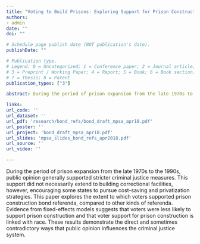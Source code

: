 ```yaml
---
title: "Voting to Build Prisons: Exploring Support for Prison Construction Bond Referenda"
authors:
- admin
date: ""
doi: ""

# Schedule page publish date (NOT publication's date).
publishDate: ""

# Publication type.
# Legend: 0 = Uncategorized; 1 = Conference paper; 2 = Journal article;
# 3 = Preprint / Working Paper; 4 = Report; 5 = Book; 6 = Book section;
# 7 = Thesis; 8 = Patent
publication_types: ["3"]

abstract: During the period of prison expansion from the late 1970s to the 1990s, public opinion generally supported stricter criminal justice measures. This support did not necessarily extend to building correctional facilities, however, encouraging some states to pursue cost-saving and privatization strategies. This paper explores the extent to which voters supported prison construction bond referenda, compared to other kinds of referenda. Evidence from fixed-effects models suggests that voters were less likely to support prison construction and that voter support for prison construction is linked with race. These results demonstrate the direct and sometimes contradictory ways that public opinion influences the criminal justice system.

links:
url_code: ''
url_dataset: ''
url_pdf: 'research/bond_refs/bond_draft_mpsa_apr18.pdf'
url_poster: ''
url_project: 'bond_draft_mpsa_apr18.pdf'
url_slides: 'mpsa_slides_bond_refs_apr2018.pdf'
url_source: ''
url_video: ''

---
```


During the period of prison expansion from the late 1970s to the 1990s, public opinion generally supported stricter criminal justice measures. This support did not necessarily extend to building correctional facilities, however, encouraging some states to pursue cost-saving and privatization strategies. This paper explores the extent to which voters supported prison construction bond referenda, compared to other kinds of referenda. Evidence from fixed-effects models suggests that voters were less likely to support prison construction and that voter support for prison construction is linked with race. These results demonstrate the direct and sometimes contradictory ways that public opinion influences the criminal justice system.
